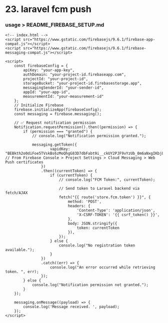 # 23. laravel fcm push

### usage > README_FIREBASE_SETUP.md


    <!-- index.html -->
    <script src="https://www.gstatic.com/firebasejs/9.6.1/firebase-app-compat.js"></script>
    <script src="https://www.gstatic.com/firebasejs/9.6.1/firebase-messaging-compat.js"></script>

    <script>
        const firebaseConfig = {
            apiKey: "your-app-key",
            authDomain: "your-project-id.firebaseapp.com",
            projectId: "your-project-id",
            storageBucket: "your-project-id.firebasestorage.app",
            messagingSenderId: "your-sender-id",
            appId: "your-app-id",
            measurementId: "your-measurement-id"
        };
        // Initialize Firebase
        firebase.initializeApp(firebaseConfig);
        const messaging = firebase.messaging();

        // ✅ Request notification permission
        Notification.requestPermission().then((permission) => {
            if (permission === "granted") {
                // console.log("Notification permission granted.");

                messaging.getToken({
                        vapidKey: "BEBkth2o0diFoe5TVskBs6zMoQhgG83D7dbFabt9i__ckUY2PJF9vYzUb_0m6aNxgIKbjUGlkkBUNqogDKu4YjA", // From Firebase Console > Project Settings > Cloud Messaging > Web Push certificates
                    })
                    .then((currentToken) => {
                        if (currentToken) {
                            // console.log("FCM Token:", currentToken);

                            // Send token to Laravel backend via fetch/AJAX
                            fetch("{{ route('store.fcm.token') }}", {
                                method: 'POST',
                                headers: {
                                    'Content-Type': 'application/json',
                                    'X-CSRF-TOKEN': '{{ csrf_token() }}',
                                },
                                body: JSON.stringify({
                                    token: currentToken
                                }),
                            });
                        } else {
                            console.log("No registration token available.");
                        }
                    })
                    .catch((err) => {
                        console.log("An error occurred while retrieving token. ", err);
                    });
            } else {
                console.log("Notification permission not granted.");
            }
        });

        messaging.onMessage((payload) => {
            console.log('Message received. ', payload);
        });
    </script>
